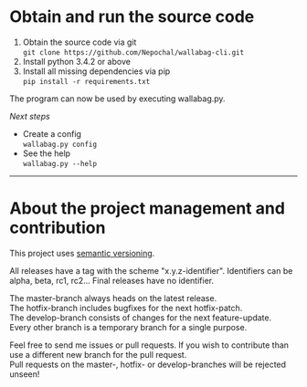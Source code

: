 # Obtain and run the source code

1. Obtain the source code via git<br>
  `git clone https://github.com/Nepochal/wallabag-cli.git`
2. Install python 3.4.2 or above
3. Install all missing dependencies via pip<br>
  `pip install -r requirements.txt`

The program can now be used by executing wallabag.py.

_Next steps_

- Create a config<br>
  `wallabag.py config`
- See the help<br>
  `wallabag.py --help`

--------------------------------------------------------------------------------

# About the project management and contribution

This project uses [semantic versioning](http://semver.org/).

All releases have a tag with the scheme "x.y.z-identifier". Identifiers can be alpha, beta, rc1, rc2... Final releases have no identifier.

The master-branch always heads on the latest release.<br>
The hotfix-branch includes bugfixes for the next hotfix-patch.<br>
The develop-branch consists of changes for the next feature-update.<br>
Every other branch is a temporary branch for a single purpose.

Feel free to send me issues or pull requests. If you wish to contribute than use a different new branch for the pull request.<br>
Pull requests on the master-, hotfix- or develop-branches will be rejected unseen!
